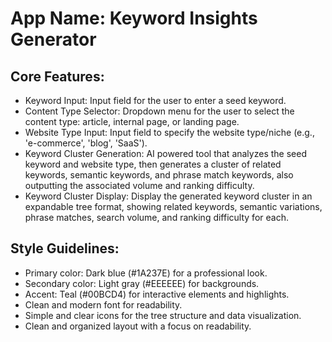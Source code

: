 # **App Name**: Keyword Insights Generator

## Core Features:

- Keyword Input: Input field for the user to enter a seed keyword.
- Content Type Selector: Dropdown menu for the user to select the content type: article, internal page, or landing page.
- Website Type Input: Input field to specify the website type/niche (e.g., 'e-commerce', 'blog', 'SaaS').
- Keyword Cluster Generation: AI powered tool that analyzes the seed keyword and website type, then generates a cluster of related keywords, semantic keywords, and phrase match keywords, also outputting the associated volume and ranking difficulty. 
- Keyword Cluster Display: Display the generated keyword cluster in an expandable tree format, showing related keywords, semantic variations, phrase matches, search volume, and ranking difficulty for each.

## Style Guidelines:

- Primary color: Dark blue (#1A237E) for a professional look.
- Secondary color: Light gray (#EEEEEE) for backgrounds.
- Accent: Teal (#00BCD4) for interactive elements and highlights.
- Clean and modern font for readability.
- Simple and clear icons for the tree structure and data visualization.
- Clean and organized layout with a focus on readability.